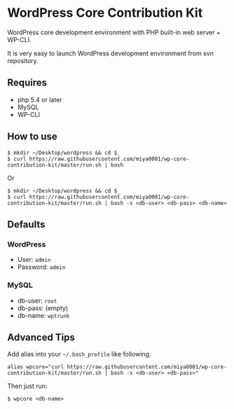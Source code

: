 # WordPress Core Contribution Kit

WordPress core development environment with PHP built-in web server + WP-CLI.

It is very easy to launch WordPress development environment from svn repository.

## Requires

* php 5.4 or later
* MySQL
* WP-CLI

## How to use

```
$ mkdir ~/Desktop/wordpress && cd $_
$ curl https://raw.githubusercontent.com/miya0001/wp-core-contribution-kit/master/run.sh | bash
```

Or

```
$ mkdir ~/Desktop/wordpress && cd $_
$ curl https://raw.githubusercontent.com/miya0001/wp-core-contribution-kit/master/run.sh | bash -s <db-user> <db-pass> <db-name>
```

## Defaults

### WordPress

* User: `admin`
* Password: `admin`

### MySQL

* db-user: `root`
* db-pass: (empty)
* db-name: `wptrunk`

## Advanced Tips

Add alias into your `~/.bash_profile` like following.

```
alias wpcore="curl https://raw.githubusercontent.com/miya0001/wp-core-contribution-kit/master/run.sh | bash -s <db-user> <db-pass>"
```

Then just run:

```
$ wpcore <db-name>
```
